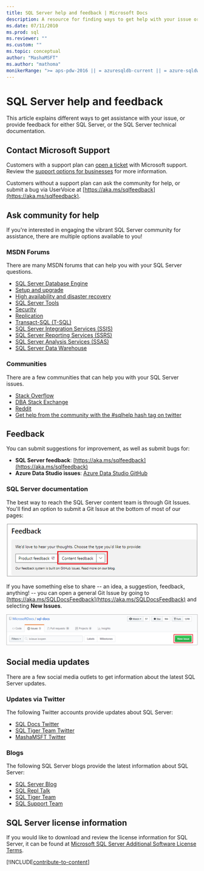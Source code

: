 ```yaml
---
title: SQL Server help and feedback | Microsoft Docs
description: A resource for finding ways to get help with your issue or submit feedback for either the SQL Server product, or the SQL Server technical documentation. 
ms.date: 07/11/2010
ms.prod: sql
ms.reviewer: ""
ms.custom: ""
ms.topic: conceptual
author: "MashaMSFT"
ms.author: "mathoma"
monikerRange: ">= aps-pdw-2016 || = azuresqldb-current || = azure-sqldw-latest || >= sql-server-2016 || >= sql-server-linux-2017 || = sqlallproducts-allversions"
---
```


# SQL Server help and feedback

This article explains different ways to get assistance with your issue, or provide feedback for either SQL Server, or the SQL Server technical documentation. 

## Contact Microsoft Support

Customers with a support plan can [open a ticket](https://support.microsoft.com/en-us/hub/4343728/support-for-business) with Microsoft support.  Review the [support options for businesses](https://support.microsoft.com/en-us/help/4341255/support-for-business) for more information. 

Customers without a support plan can ask the community for help, or submit a bug via UserVoice at [https://aka.ms/sqlfeedback](https://aka.ms/sqlfeedback).

## Ask community for help

If you're interested in engaging the vibrant SQL Server community for assistance, there are multiple options available to you!


### MSDN Forums

There are many MSDN forums that can help you with your SQL Server questions. 
- [SQL Server Database Engine](https://social.msdn.microsoft.com/Forums/en-US/home?forum=sqldatabaseengine&filter=alltypes&sort=lastpostdesc)
- [Setup and upgrade](https://social.msdn.microsoft.com/Forums/en-US/home?forum=sqlsetupandupgrade&filter=alltypes&sort=lastpostdesc)
- [High availability and disaster recovery](https://social.msdn.microsoft.com/Forums/en-US/home?forum=sqldisasterrecovery%2Csqldatabasemirroring&filter=alltypes&sort=lastpostdesc)
- [SQL Server Tools](https://social.msdn.microsoft.com/Forums/en-US/home?forum=sqltools%2Cssdt&filter=alltypes&sort=lastpostdesc) 
- [Security](https://social.msdn.microsoft.com/Forums/en-US/home?forum=sqlsecurity&filter=alltypes&sort=lastpostdesc)
- [Replication](https://social.msdn.microsoft.com/Forums/en-US/home?forum=sqlreplication&filter=alltypes&sort=lastpostdesc)
- [Transact-SQL (T-SQL)](https://social.msdn.microsoft.com/Forums/en-US/home?forum=transactsql)
- [SQL Server Integration Services (SSIS)](https://social.msdn.microsoft.com/Forums/en-US/home?forum=sqlintegrationservices&filter=alltypes&sort=lastpostdesc)
- [SQL Server Reporting Services (SSRS)](https://social.msdn.microsoft.com/Forums/en-US/home?forum=sqlreportingservices&filter=alltypes&sort=lastpostdesc)
- [SQL Server Analysis Services (SSAS)](https://social.msdn.microsoft.com/Forums/en-US/home?forum=sqlanalysisservices&filter=alltypes&sort=lastpostdesc)
- [SQL Server Data Warehouse](https://social.msdn.microsoft.com/Forums/en-US/home?forum=sqldatawarehousing&filter=alltypes&sort=lastpostdesc)

### Communities

There are a few communities that can help you with your SQL Server issues. 

- [Stack Overflow](https://stackoverflow.com/questions/tagged/sql-server)
- [DBA Stack Exchange](https://dba.stackexchange.com/questions/tagged/sql-server)
- [Reddit](https://www.reddit.com/r/SQLServer/)
- [Get help from the community with the #sqlhelp hash tag on twitter](https://twitter.com/hashtag/sqlhelp?src=hash) 
 
## Feedback

You can submit suggestions for improvement, as well as submit bugs for:

- **SQL Server feedback**: [https://aka.ms/sqlfeedback](https://aka.ms/sqlfeedback)
- **Azure Data Studio issues**: [Azure Data Studio GitHub](https://github.com/microsoft/azuredatastudio/issues)
 

###  SQL Server documentation

The best way to reach the SQL Server content team is through Git Issues. You'll find an option to submit a Git Issue at the bottom of most of our pages: 

![Git Issue content feedback](media/sql-server-get-help/git-issues.png)

If you have something else to share -- an idea, a suggestion, feedback, anything! -- you can open a general Git Issue by going to [https://aka.ms/SQLDocsFeedback](https://aka.ms/SQLDocsFeedback) and selecting **New Issues**. 

![New Git Issue](media/sql-server-get-help/new-git-issue.png)

## Social media updates

There are a few social media outlets to get information about the latest SQL Server updates. 

### Updates via Twitter

The following Twitter accounts provide updates about SQL Server: 

- [SQL Docs Twitter](https://twitter.com/sqldocs)
- [SQL Tiger Team Twitter](https://twitter.com/mssqltiger)
- [MashaMSFT Twitter](https://twitter.com/mashamsft)
 
### Blogs

The following SQL Server blogs provide the latest information about SQL Server: 

- [SQL Server Blog](https://cloudblogs.microsoft.com/sqlserver/)
- [SQL Repl Talk](https://blogs.msdn.microsoft.com/repltalk/)
- [SQL Tiger Team](https://blogs.msdn.microsoft.com/sql_server_team/)
- [SQL Support Team](https://techcommunity.microsoft.com/t5/SQL-Server-Support/bg-p/SQLServerSupport/)


## SQL Server license information

If you would like to download and review the license information for SQL Server, it can be found at [Microsoft SQL Server Additional Software License Terms](https://www.microsoft.com/download/details.aspx?id=39299). 


[!INCLUDE[contribute-to-content](../includes/paragraph-content/contribute-to-content.md)]


